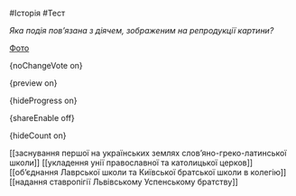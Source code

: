 #Історія #Тест

*Яка подія пов’язана з діячем, зображеним на репродукції картини?*

[Фото](https://zno.osvita.ua//doc/images/znotest/101/10134/39.png)

{noChangeVote on}

{preview on}

{hideProgress on}

{shareEnable off}

{hideCount on}

[[заснування першої на українських землях слов’яно-греко-латинської школи]]
[[укладення унії православної та католицької церков]]
[[об’єднання Лаврської школи та Київської братської школи в колегію]]
[[надання ставропігії Львівському Успенському братству]]
